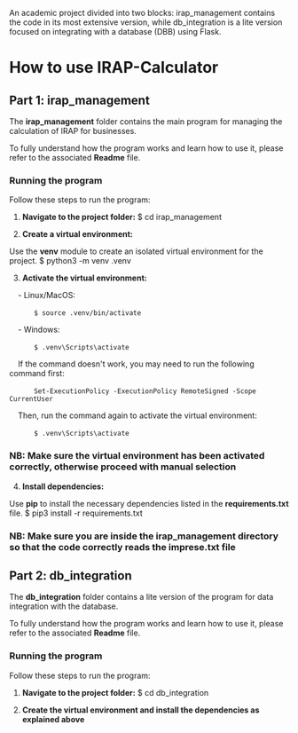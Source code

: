 An academic project divided into two blocks: irap_management contains the code in its most extensive version, while db_integration is a lite version focused on integrating with a database (DBB) using Flask.

# How to use IRAP-Calculator

## Part 1: irap_management

The **irap_management** folder contains the main program for managing the calculation of IRAP for businesses.

To fully understand how the program works and learn how to use it, please refer to the associated **Readme** file.

### Running the program

Follow these steps to run the program:

1. **Navigate to the project folder:**
$ cd irap_management

2. **Create a virtual environment:**

Use the **venv** module to create an isolated virtual environment for the project.
$ python3 -m venv .venv

3. **Activate the virtual environment:**

    - Linux/MacOS:
    
    ```
    $ source .venv/bin/activate
    ```
    
    - Windows:
    
    ```
    $ .venv\Scripts\activate
    ```
    
    If the command doesn't work, you may need to run the following command first:
    
    ```
    Set-ExecutionPolicy -ExecutionPolicy RemoteSigned -Scope CurrentUser
    ```
    
    Then, run the command again to activate the virtual environment:
    
    ```
    $ .venv\Scripts\activate
    ```

### **NB: Make sure the virtual environment has been activated correctly, otherwise proceed with manual selection**

4. **Install dependencies:**

Use **pip** to install the necessary dependencies listed in the **requirements.txt** file.
$ pip3 install -r requirements.txt

### **NB: Make sure you are inside the irap_management directory so that the code correctly reads the imprese.txt file**

## Part 2: db_integration

The **db_integration** folder contains a lite version of the program for data integration with the database.

To fully understand how the program works and learn how to use it, please refer to the associated **Readme** file.

### Running the program

Follow these steps to run the program:

1. **Navigate to the project folder:**
$ cd db_integration

2. **Create the virtual environment and install the dependencies as explained above**
